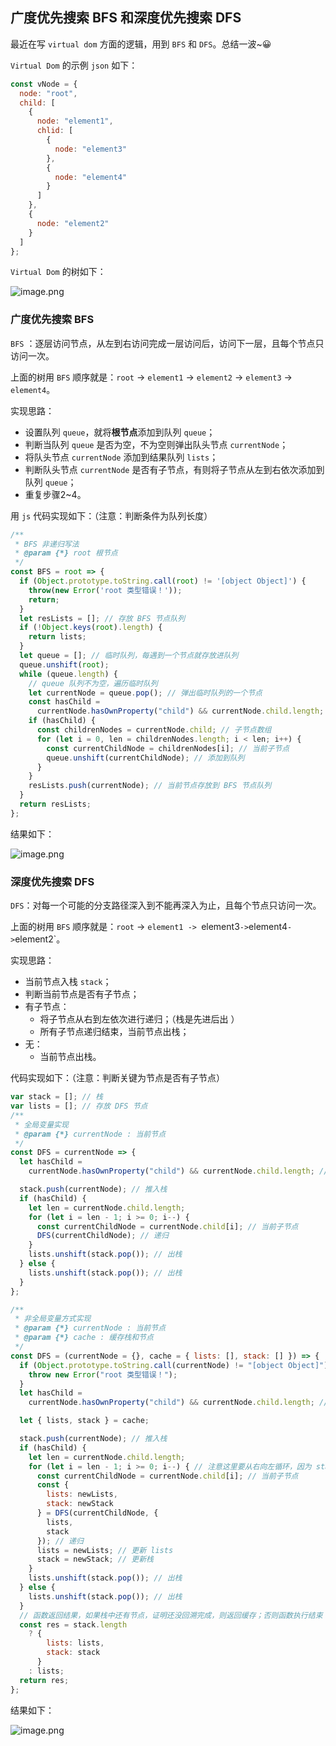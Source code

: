 ## 广度优先搜索 BFS 和深度优先搜索 DFS

最近在写 `virtual dom` 方面的逻辑，用到 `BFS` 和 `DFS`。总结一波~😀

`Virtual Dom` 的示例 `json` 如下：

```javascript
const vNode = {
  node: "root",
  child: [
    {
      node: "element1",
      chlid: [
        {
          node: "element3"
        },
        {
          node: "element4"
        }
      ]
    },
    {
      node: "element2"
    }
  ]
};

```

`Virtual Dom` 的树如下：

![image.png](https://i.loli.net/2019/12/13/Li2XeM8a46u3jZV.png)

### 广度优先搜索  BFS 

`BFS` ：逐层访问节点，从左到右访问完成一层访问后，访问下一层，且每个节点只访问一次。

上面的树用 `BFS` 顺序就是：`root` -> `element1` -> `element2` -> `element3` -> `element4`。

实现思路：

- 设置队列 `queue`，就将**根节点**添加到队列 `queue`；
- 判断当队列 `queue` 是否为空，不为空则弹出队头节点 `currentNode`；
- 将队头节点 `currentNode` 添加到结果队列 `lists`；
- 判断队头节点 `currentNode` 是否有子节点，有则将子节点从左到右依次添加到队列 `queue`；
- 重复步骤2~4。

用 `js` 代码实现如下：（注意：判断条件为队列长度）

```javascript
/**
 * BFS 非递归写法
 * @param {*} root 根节点
 */
const BFS = root => {
  if (Object.prototype.toString.call(root) != '[object Object]') {
    throw(new Error('root 类型错误！'));
    return;
  }
  let resLists = []; // 存放 BFS 节点队列
  if (!Object.keys(root).length) {
    return lists;
  }
  let queue = []; // 临时队列，每遇到一个节点就存放进队列
  queue.unshift(root);
  while (queue.length) {
    // queue 队列不为空，遍历临时队列
    let currentNode = queue.pop(); // 弹出临时队列的一个节点
    const hasChild =
      currentNode.hasOwnProperty("child") && currentNode.child.length; // 判断当前节点是否有子节点
    if (hasChild) {
      const childrenNodes = currentNode.child; // 子节点数组
      for (let i = 0, len = childrenNodes.length; i < len; i++) {
        const currentChildNode = childrenNodes[i]; // 当前子节点
        queue.unshift(currentChildNode); // 添加到队列
      }
    }
    resLists.push(currentNode); // 当前节点存放到 BFS 节点队列
  }
  return resLists;
};
```

结果如下：

![image.png](https://i.loli.net/2019/12/13/fQRoxlaeU1mXEku.png)

### 深度优先搜索  DFS

 `DFS`：对每一个可能的分支路径深入到不能再深入为止，且每个节点只访问一次。

上面的树用 `BFS` 顺序就是：`root`  -> `element1 -> `element3` -> `element4` -> `element2`。

实现思路：

- 当前节点入栈 `stack`；
- 判断当前节点是否有子节点；
- 有子节点：
  - 将子节点从右到左依次进行递归；（栈是先进后出 ）
  - 所有子节点递归结束，当前节点出栈；
- 无：
  - 当前节点出栈。

代码实现如下：（注意：判断关键为节点是否有子节点）

```javascript
var stack = []; // 栈
var lists = []; // 存放 DFS 节点
/**
 * 全局变量实现
 * @param {*} currentNode : 当前节点
 */
const DFS = currentNode => {
  let hasChild =
    currentNode.hasOwnProperty("child") && currentNode.child.length; // 判断当前节点是否有子节点

  stack.push(currentNode); // 推入栈
  if (hasChild) {
    let len = currentNode.child.length;
    for (let i = len - 1; i >= 0; i--) {
      const currentChildNode = currentNode.child[i]; // 当前子节点
      DFS(currentChildNode); // 递归
    }
    lists.unshift(stack.pop()); // 出栈
  } else {
    lists.unshift(stack.pop()); // 出栈
  }
};
```

```javascript
/**
 * 非全局变量方式实现
 * @param {*} currentNode : 当前节点
 * @param {*} cache : 缓存栈和节点
 */
const DFS = (currentNode = {}, cache = { lists: [], stack: [] }) => {
  if (Object.prototype.toString.call(currentNode) != "[object Object]") {
    throw new Error("root 类型错误！");
  }
  let hasChild =
    currentNode.hasOwnProperty("child") && currentNode.child.length; // 判断当前节点是否有子节点

  let { lists, stack } = cache;

  stack.push(currentNode); // 推入栈
  if (hasChild) {
    let len = currentNode.child.length;
    for (let i = len - 1; i >= 0; i--) { // 注意这里要从右向左循环，因为 stack 是先进后出
      const currentChildNode = currentNode.child[i]; // 当前子节点
      const {
        lists: newLists,
        stack: newStack
      } = DFS(currentChildNode, {
        lists,
        stack
      }); // 递归
      lists = newLists; // 更新 lists
      stack = newStack; // 更新栈
    }
    lists.unshift(stack.pop()); // 出栈
  } else {
    lists.unshift(stack.pop()); // 出栈
  }
  // 函数返回结果，如果栈中还有节点，证明还没回溯完成，则返回缓存；否则函数执行结束
  const res = stack.length
    ? {
        lists: lists,
        stack: stack
      }
    : lists;
  return res;
};
```

结果如下：

![image.png](https://i.loli.net/2019/12/13/WoE4fxkBRCs3NOd.png)